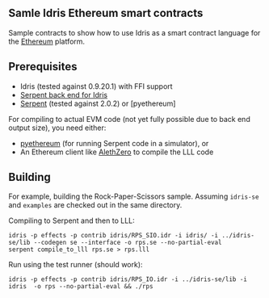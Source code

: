 Samle Idris Ethereum smart contracts
------------------------------------

Sample contracts to show how to use Idris as a smart contract language for the [Ethereum]() platform.

Prerequisites
-------------

* Idris (tested against 0.9.20.1) with FFI support
* [Serpent back end for Idris](https://github.com/vindaloo-thesis/idris-se)
* [Serpent](https://github.com/ethereum/serpent) (tested against 2.0.2) or [pyethereum]

For compiling to actual EVM code (not yet fully possible due to back end output size), you need either:

* [pyethereum](https://github.com/ethereum/pyethereum) (for running Serpent code in a simulator), or
* An Ethereum client like [AlethZero](https://github.com/ethereum/alethzero) to compile the LLL code


Building
--------

For example, building the Rock-Paper-Scissors sample. Assuming `idris-se` and `examples` are checked out in the same directory.

Compiling to Serpent and then to LLL:

    idris -p effects -p contrib idris/RPS_SIO.idr -i idris/ -i ../idris-se/lib --codegen se --interface -o rps.se --no-partial-eval
    serpent compile_to_lll rps.se > rps.lll

Run using the test runner (should work):
    
    idris -p effects -p contrib idris/RPS_IO.idr -i ../idris-se/lib -i idris  -o rps --no-partial-eval && ./rps


